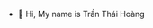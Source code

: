 - 👋 Hi, My name is Trần Thái Hoàng


<!---
thhoang963/thhoang963 is a ✨ special ✨ repository because its `README.md` (this file) appears on your GitHub profile.
You can click the Preview link to take a look at your changes.
--->
